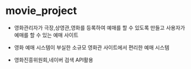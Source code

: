 # movie_project

+ 영화관리자가 극장,상영관,영화를 등록하여 예매를 할 수 있도록 만들고 사용자가 예매를 할 수 있는 예매 사이트
 
+ 영화 예매 시스템이 부실한 소규모 영화관 사이트에서 편리한 예매 시스템

+ 영화진흥위원회,네이버 검색 API활용
